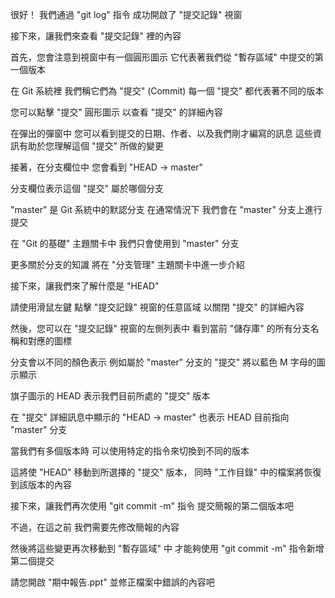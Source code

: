 很好！
我們通過 "git log" 指令
成功開啟了 "提交記錄" 視窗

接下來，讓我們來查看 "提交記錄" 裡的內容

首先，您會注意到視窗中有一個圓形圖示
它代表著我們從 "暫存區域" 中提交的第一個版本

在 Git 系統裡
我們稱它們為 "提交" (Commit)
每一個 "提交" 都代表著不同的版本

您可以點擊 "提交" 圓形圖示
以查看 "提交" 的詳細內容

在彈出的彈窗中
您可以看到提交的日期、作者、以及我們剛才編寫的訊息
這些資訊有助於您理解這個 "提交" 所做的變更

接著，在分支欄位中
您會看到 "HEAD -> master"

分支欄位表示這個 "提交" 屬於哪個分支

"master" 是 Git 系統中的默認分支
在通常情況下
我們會在 "master" 分支上進行提交

在 "Git 的基礎" 主題關卡中
我們只會使用到 "master" 分支

更多關於分支的知識
將在 "分支管理" 主題關卡中進一步介紹

接下來，讓我們來了解什麼是 "HEAD"

請使用滑鼠左鍵
點擊 "提交記錄" 視窗的任意區域
以關閉 "提交" 的詳細內容

然後，您可以在 "提交記錄" 視窗的左側列表中
看到當前 "儲存庫" 的所有分支名稱和對應的圖標

分支會以不同的顏色表示
例如屬於 "master" 分支的 "提交"
將以藍色 M 字母的圖示顯示

旗子圖示的 HEAD 
表示我們目前所處的 "提交" 版本

在 "提交" 詳細訊息中顯示的 "HEAD -> master"
也表示 HEAD 目前指向 "master" 分支

當我們有多個版本時
可以使用特定的指令來切換到不同的版本

這將使 "HEAD" 移動到所選擇的 "提交" 版本，
同時 "工作目錄" 中的檔案將恢復到該版本的內容

接下來，讓我們再次使用 "git commit -m" 指令
提交簡報的第二個版本吧

不過，在這之前
我們需要先修改簡報的內容

然後將這些變更再次移動到 "暫存區域" 中
才能夠使用 "git commit -m" 指令新增第二個提交

請您開啟 "期中報告.ppt"
並修正檔案中錯誤的內容吧

